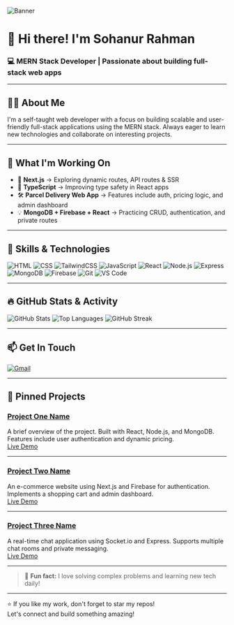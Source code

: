 <!-- Banner Image -->
![Banner](https://scontent.xx.fbcdn.net/v/t1.6435-9/749937337714836.jpg?stp=dst-jpg&_nc_cat=111&ccb=1-7&_nc_sid=0debeb&_nc_eui2=AeEXAMPLE&_nc_ohc=example123&_nc_ht=scontent.xx&oh=00_exampleimagehash&oe=66000000)

# 👋 Hi there! I'm Sohanur Rahman

### 💻 MERN Stack Developer | Passionate about building full-stack web apps

---

## 🧑‍💻 About Me

I'm a self-taught web developer with a focus on building scalable and user-friendly full-stack applications using the MERN stack. Always eager to learn new technologies and collaborate on interesting projects.

---

## 🔭 What I'm Working On

- 🚀 **Next.js** → Exploring dynamic routes, API routes & SSR  
- 🌱 **TypeScript** → Improving type safety in React apps  
- 🛠 **Parcel Delivery Web App** → Features include auth, pricing logic, and admin dashboard  
- 💡 **MongoDB + Firebase + React** → Practicing CRUD, authentication, and private routes

---

## 🚀 Skills & Technologies

![HTML](https://img.shields.io/badge/HTML-E34F26?style=flat&logo=html5&logoColor=white)
![CSS](https://img.shields.io/badge/CSS-1572B6?style=flat&logo=css3&logoColor=white)
![TailwindCSS](https://img.shields.io/badge/TailwindCSS-06B6D4?style=flat&logo=tailwind-css&logoColor=white)
![JavaScript](https://img.shields.io/badge/JavaScript-F7DF1E?style=flat&logo=javascript&logoColor=black)
![React](https://img.shields.io/badge/React-20232A?style=flat&logo=react&logoColor=61DAFB)
![Node.js](https://img.shields.io/badge/Node.js-339933?style=flat&logo=nodedotjs&logoColor=white)
![Express](https://img.shields.io/badge/Express.js-000000?style=flat&logo=express&logoColor=white)
![MongoDB](https://img.shields.io/badge/MongoDB-4EA94B?style=flat&logo=mongodb&logoColor=white)
![Firebase](https://img.shields.io/badge/Firebase-FFCA28?style=flat&logo=firebase&logoColor=black)
![Git](https://img.shields.io/badge/Git-F05032?style=flat&logo=git&logoColor=white)
![VS Code](https://img.shields.io/badge/VSCode-007ACC?style=flat&logo=visual-studio-code&logoColor=white)


---

## 🔥 GitHub Stats & Activity

![GitHub Stats](https://github-readme-stats.vercel.app/api?username=SohanurRahman007&show_icons=true&theme=tokyonight)
![Top Languages](https://github-readme-stats.vercel.app/api/top-langs/?username=SohanurRahman007&layout=compact&theme=tokyonight)
![GitHub Streak](https://streak-stats.demolab.com?user=SohanurRahman007&theme=tokyonight)

---

## 📫 Get In Touch

[![Gmail](https://img.shields.io/badge/Gmail-D14836?style=flat&logo=gmail&logoColor=white)](mailto:sohanuractive007@gmail.com)

---

## 📌 Pinned Projects

### [Project One Name](https://github.com/SohanurRahman007/project-one)  
A brief overview of the project. Built with React, Node.js, and MongoDB. Features include user authentication and dynamic pricing.  
[Live Demo](https://your-live-demo-link.com)

---

### [Project Two Name](https://github.com/SohanurRahman007/project-two)  
An e-commerce website using Next.js and Firebase for authentication. Implements a shopping cart and admin dashboard.  
[Live Demo](https://your-live-demo-link.com)

---

### [Project Three Name](https://github.com/SohanurRahman007/project-three)  
A real-time chat application using Socket.io and Express. Supports multiple chat rooms and private messaging.  
[Live Demo](https://your-live-demo-link.com)

---

> 💬 **Fun fact:** I love solving complex problems and learning new tech daily!

---

⭐ If you like my work, don't forget to star my repos!  
Let's connect and build something amazing!

